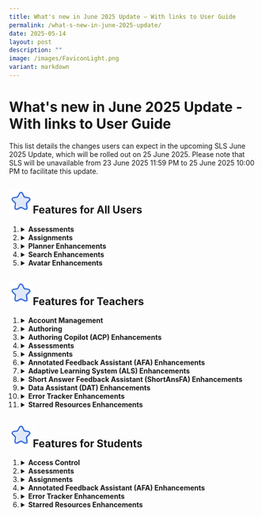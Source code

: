 ```yaml
---
title: What's new in June 2025 Update – With links to User Guide
permalink: /what-s-new-in-june-2025-update/
date: 2025-05-14
layout: post
description: ""
image: /images/FaviconLight.png
variant: markdown
---
```

<h1>What's new in June 2025 Update - With links to User Guide</h1>

<p>This list details the changes users can expect in the upcoming SLS June 2025 Update, which will be rolled out on 25 June 2025. Please note that SLS will be unavailable from 23 June 2025 11:59 PM to 25 June 2025 10:00 PM to facilitate this update.</p>

<h2><img src="/images/Icons/Star.svg" style="width:3rem; display: inline;">Features for All Users</h2>

<ol>

<li><details><summary><h4 style="margin: 0; display: inline;">Assessments</h4></summary>

<ul>

<li><a target="_blank" href="/teacher-user-guide/assess/login-for-e-assessments/">Teachers</a> and <a target="_blank" href="/student-user-guide/assess/about-assessments/">students</a> can choose to log in directly for e-assessments using SLS or MIMS Login. They will be brought directly to their Assessments listing page upon logging in.</li>

</ul></details></li>

<li><details><summary><h4 style="margin: 0; display: inline;">Assignments</h4></summary>

<div style="margin-left: 20px;">
<details><summary><strong>Annotation Enhancements</strong></summary>
<ul>
<li>Teachers and students can more easily differentiate annotations made by a teacher (underline) from those by students (highlight).</li>
<li>For annotations made on questions, teachers and students can view the question number with question text as the header of each annotation card.</li>
</ul>
</details>

<details><summary><strong>Due Date Tracking</strong></summary>
<ul>
<li>Teachers and students can filter assignments by multiple status types: Incomplete, Overdue assignments, Overdue Sections, Due in 3 Days, Complete, and Upcoming.</li>
</ul>
</details>

<details><summary><strong>Feedback Fields</strong></summary>
<ul>
<li>Teachers and students will see the "Teacher Comments" field renamed to "Feedback" in Free-Response Questions (FRQs). The existing "Feedback" field will no longer be available.</li>
</ul>
</details>

<details><summary><strong>Past Assignments</strong></summary>
<ul>
<li><a target="_blank" href="/teacher-user-guide/assign/view-past-assignments/">Teachers</a> and <a target="_blank" href="/student-user-guide/assign/access-past-assignments/">students</a> can view assignments from their past class groups in the Assignments listing page, making it easier to locate past assignments.</li>
</ul>
</details>
</div>

</details></li>

<li><details><summary><h4 style="margin: 0; display: inline;">Planner Enhancements</h4></summary>

<ul>
<li><a target="_blank" href="/teacher-user-guide/plan/access-planner/">Teachers</a> and <a target="_blank" href="/student-user-guide/plan/access-planner/">students</a> can manage their work by creating tasks, with deadlines, from multiple entry points such as the new task list, module plan, section cover, and learning progress (students only).</li>
<li><a target="_blank" href="/teacher-user-guide/plan/attach-assignments-and-resources-to-events/">Teachers</a>  and <a target="_blank" href="/student-user-guide/plan/create-a-new-event/">students</a> can attach resources such as sections and modules to these tasks.</li>
<li>Students will be prompted when they mark incomplete attachments as complete.</li>
<li><a target="_blank" href="/student-user-guide/plan/create-a-new-event/">Students</a> can also create goals from learning progress as a task and attach relevant self-study resources.</li>
<li>The calendar range in the planner will be extended to include the year before and the year after the current year. Teachers can clear planner events en-masse.</li>
</ul>

</details></li>

<li><details><summary><h4 style="margin: 0; display: inline;">Search Enhancements</h4></summary>

<ul>

<li>Teachers and students can view filtered search results based on their assigned and followed subjects and levels when searching for modules in global search, MOE Library and Community Gallery.</li>
<li>Teachers and students can view subjects and their corresponding levels as paired information in search results, providing clearer understanding of subject-level relationships.</li>
<li>Teachers and students can see a clickable icon on each search result for modules. Clicking on the icon will open the module in a new tab.</li>

</ul></details></li>

<li><details><summary><h4 style="margin: 0; display: inline;">Avatar Enhancements</h4></summary>

<ul>

<li>Teachers and students can click non-AI avatars to view a user's profile.</li>

</ul></details></li>

</ol>

<h2><img src="/images/Icons/Star.svg" style="width:3rem; display: inline;">Features for Teachers</h2>

<ol>

<li><details><summary><h4 style="margin: 0; display: inline;">Account Management</h4></summary>

<ul>

<li>Teachers will receive an SLS email notification if their account becomes inactive due to MIMS inactivity. Their SLS account will be deactivated after a 120-hour (5-day) countdown if their MIMS remains inactive.</li>

</ul></details></li>

<li><details><summary><h4 style="margin: 0; display: inline;">Authoring</h4></summary>

<div style="margin-left: 20px;">
<details><summary><strong>Gamification Enhancements</strong></summary>
<ul>
<li>Teachers can <a target="_blank" href="/teacher-user-guide/gamify/manage-gamification-settings/">import gamification settings</a> like Details, Experience Points, Game Stories, Collectibles and Leaderboard from other modules in Starred Resources and Library.</li>
<li>Teachers can <a target="_blank" href="/teacher-user-guide/gamify/manage-gamification-settings/">duplicate</a> game stories and collectibles when setting up their gamification conditions.</li>
<li>Teachers can add gamification conditions as <a target="_blank" href="/teacher-user-guide/differentiate/add-activity-quiz-section-prerequisites/">section/activity prerequisites</a> that regulate students' access.</li>
<li>Teachers can <a target="_blank" href="/teacher-user-guide/gamify/manage-gamification-settings/">switch off viewability</a> of Experience Points (XP) for students. When viewability of XP is switched off, XP and levels will not be displayed for students. However, game stories and collectibles with level conditions will still be awarded.</li>
</ul>
</details>

<details><summary><strong>Live Chat</strong></summary>
<ul>
<li>Teachers can <a target="_blank" href="/teacher-user-guide/collaborate/add-a-discussion/">set up Live Chat</a> for both team and non-team discussions.</li>
<li><a target="_blank" href="/student-user-guide/collaborate/join-a-live-chat-discussion/">Students</a> and teachers can interact in active Live Chat rooms and view each other's posts live.</li>
<li>Teachers can <a target="_blank" href="/teacher-user-guide/collaborate/add-a-discussion/">manually end and close</a> Live Chat rooms. The Live Chat room will be converted into a discussion post and past interactions will be stored as comments.</li>
<li>Teachers can also <a target="_blank" href="/teacher-user-guide/collaborate/add-a-discussion/">set a time limit</a> for Live Chat rooms. Live Chat rooms will close automatically when the time limit is reached.</li>
<li>Live Chat will not be accessible in self-study modules and when previewing as student.</li>
</ul>
</details>

<details><summary><strong>Hide Question Number</strong></summary>
<ul>
<li>Teachers can <a target="_blank" href="/teacher-user-guide/assess/edit-quizzes/">hide question/component numbers</a> in quizzes through the Quiz Details settings.</li>
</ul>
</details>

<details><summary><strong>Click-and-Drop Question Enhancements</strong></summary>
<ul>
<li>Teachers can place and reposition options more precisely in Click-and-Drop questions.</li>
</ul>
</details>

<details><summary><strong>Component Card Enhancements</strong></summary>
<ul>
<li>Teachers can view the component number and corresponding body text as the header of each component during module view and authoring.</li>
</ul>
</details>
</div>

</details></li>

<li><details><summary><h4 style="margin: 0; display: inline;">Authoring Copilot (ACP) Enhancements</h4></summary>

<ul>
<li>Teachers can <a target="_blank" href="/teacher-user-guide/author/use-authoring-copilot-to-create-new-activities-components/">upload Google Slides, Docs and Sheets</a> into the Knowledge Base to be used for ACP generation and for Learning Assistant reference (from 4 July 2025).</li>
<li>Teachers can <a target="_blank" href="/teacher-user-guide/author/use-authoring-copilot-to-create-new-activities-components/">access ACP directly</a> from the Add New and Create/Edit subpages.</li>
</ul>

</details></li>

<li><details><summary><h4 style="margin: 0; display: inline;">Assessments</h4></summary>

<ul>

<li>Assessments will no longer be shown together with assignments. Instead, teachers can access the Assessments listing page to view all assigned assessments.</li>
<li>Teachers can also <a target="_blank" href="/teacher-user-guide/assess/login-for-e-assessments/">switch to their student accounts</a> with the shortcut on the Assessments listing page.</li>

</ul></details></li>

<li><details><summary><h4 style="margin: 0; display: inline;">Assignments</h4></summary>

<div style="margin-left: 20px;">
<details><summary><strong>@-Mention</strong></summary>
<ul>
<li>Teachers can use the @-mention feature in <a target="_blank" href="/teacher-user-guide/assign/highlight-and-annotate-in-teachers-copy-of-assignment/">notes</a>, <a target="_blank" href="/teacher-user-guide/assess/annotate-underline-students-responses/">annotations</a>, <a target="_blank" href="/teacher-user-guide/assess/add-teacher-comments/">comments</a>, <a target="_blank" href="/teacher-user-guide/collaborate/post-and-comment-in-the-forum/">posts</a> and <a target="_blank" href="/teacher-user-guide/assess/mark-teacher-marked-quizzes/">feedback</a> to notify other teachers and students when their attention is needed. The names in the dropdown list for using @-mention will be based on the teachers and assignees of the assignment.</li>
</ul>
</details>

<details><summary><strong>Annotation Enhancements</strong></summary>
<ul>
<li>Teachers can <a target="_blank" href="/teacher-user-guide/assign/highlight-and-annotate-in-teachers-copy-of-assignment/">share notes and annotations</a> from their teacher assignment view with all other assignees of the assignment. Students will see the same referenced note or annotation in their own assignment view.</li>
<li>Teachers can choose to notify students when they share notes and annotations from their teacher assignment view.</li>
</ul>
</details>

<details><summary><strong>Heatmap Enhancements</strong></summary>
<ul>
<li>Teachers can view their student's activity page directly by clicking on the corresponding activity status heatmap cell.</li>
<li>Teachers can see section start and due dates when they filter by sections on the heatmap. They can click on the dates to access the Assignment Settings page and adjust the due dates.</li>
</ul>
</details>
</div>

</details></li>

<li><details><summary><h4 style="margin: 0; display: inline;">Annotated Feedback Assistant (AFA) Enhancements</h4></summary>

<ul>

<li>Teachers will be able to <a target="_blank" href="/teacher-user-guide/assess/add-annotated-feedback-assistant/">set the number of drafts</a> that students can submit to AFA to receive feedback on before their final submission.</li>

</ul></details></li>

<li><details><summary><h4 style="margin: 0; display: inline;">Adaptive Learning System (ALS) Enhancements</h4></summary>

<ul>

<li>Teachers can filter to the Learning Outcome level in the student view of the ALS Learning Progress Dashboard (LPD) and sort students based on their ability score.</li>
<li>Teachers can see a <a target="_blank" href="/teacher-user-guide/author/add-section-adaptive/">snapshot of the ability score attained</a> by students when they complete an Adaptive Section in an assignment.</li>

</ul></details></li>

<li><details><summary><h4 style="margin: 0; display: inline;">Short Answer Feedback Assistant (ShortAnsFA) Enhancements</h4></summary>

<ul>

<li>Students can submit <a target="_blank" href="/teacher-user-guide/assess/add-short-answer-feedback-assistant/">Google Slides, Docs and Sheets to ShortAnsFA</a> as part of their Free Response Question (FRQ) response to receive feedback.</li>
<li>Teachers can <a target="_blank" href="/teacher-user-guide/assess/add-short-answer-feedback-assistant/">edit criterion feedback</a> after an FRQ/Audio Response Question (ARQ) is released.</li>

</ul></details></li>

<li><details><summary><h4 style="margin: 0; display: inline;">Data Assistant (DAT) Enhancements</h4></summary>

<ul>

<li>Teachers will be able to <a target="_blank" href="/teacher-user-guide/assess/analyse-students-responses-with-data-assistant/">save their DAT analyses results</a> for FRQ responses and Discussion posts for future reference.</li>
<li>Teachers can set up DAT so that students can <a target="_blank" href="/teacher-user-guide/assess/analyse-students-responses-with-data-assistant/">receive quiz level feedback</a> at the end of a quiz based on their performance for questions in the quiz.</li>
<li>Teachers will be able to use DAT to <a target="_blank" href="/teacher-user-guide/assess/analyse-students-responses-with-data-assistant/">analyse the overall performance</a> of their class in a quiz.</li>

</ul></details></li>

<li><details><summary><h4 style="margin: 0; display: inline;">Error Tracker Enhancements</h4></summary>

<ul>

<li>Teachers can quickly <a target="_blank" href="/teacher-user-guide/track-progress/access-error-tracker/">access a selected student's error tracker</a> from the Students tab.</li>
<li>When viewing as student, teachers can see a listing of attempted modules with the number of <a target="_blank" href="/teacher-user-guide/track-progress/access-error-tracker/">tagged errors under the Questions tab</a>. Clicking on "View Questions" under each module will allow teachers to see the list of questions and their associated error counts.</li>
<li>A filter has also been added to allow teachers to <a target="_blank" href="/teacher-user-guide/track-progress/access-error-tracker/">filter the error tracker by month range and error tag</a>.</li>

</ul></details></li>

<li><details><summary><h4 style="margin: 0; display: inline;">Starred Resources Enhancements</h4></summary>

<ul>

<li>Teachers can <a target="_blank" href="/teacher-user-guide/organise/star-resources/">star and unstar class group and community resources</a>.</li>
<li>Teachers can <a target="_blank" href="/teacher-user-guide/author/add-existing-from-library-and-starred-resources/">add content</a> from their starred class group resources.</li>

</ul></details></li>

</ol>

<h2><img src="/images/Icons/Star.svg" style="width:3rem; display: inline;">Features for Students</h2>

<ol>

<li><details><summary><h4 style="margin: 0; display: inline;">Access Control</h4></summary>

<ul>

<li>Students can be redirected to the respective landing pages of their URL when logging in with a temporary passcode, even if their password has expired (over 365 days without change).</li>

</ul></details></li>

<li><details><summary><h4 style="margin: 0; display: inline;">Assessments</h4></summary>

<ul>

<li>Students can access the <a target="_blank" href="/student-user-guide/assess/about-assessments/">Assessments listing page</a> to view all assessments assigned to them.</li>
<li>Students cannot view the module structure of upcoming assessments and assignments that require passcodes.</li>

</ul></details></li>

<li><details><summary><h4 style="margin: 0; display: inline;">Assignments</h4></summary>

<ul>

<li>Students can use the <a target="_blank" href="/student-user-guide/assess/view-and-respond-to-teacher-comments/">@-mention feature</a> in notes, annotations, comments, posts and feedback to notify teachers when their attention is needed. The names in the dropdown list for using @-mention will be based on the teachers of the assignment.</li>

</ul></details></li>

<li><details><summary><h4 style="margin: 0; display: inline;">Annotated Feedback Assistant (AFA) Enhancements</h4></summary>

<ul>

<li>Students can use a <a target="_blank" href="/student-user-guide/assess/about-annotated-feedback-assistant/">'Check' button</a> to receive iterative annotated feedback about their answer and subsequently work on the feedback in a new draft of their response.</li>
<li>Students will be able to view past drafts with accompanying annotations.</li>

</ul></details></li>

<li><details><summary><h4 style="margin: 0; display: inline;">Error Tracker Enhancements</h4></summary>

<ul>

<li>Under the Questions tab in error trackers, students can view a listing of attempted modules with the number of tagged errors. Clicking on "View Questions" under each module will allow students to see the list of questions and their associated error counts.</li>
<li>A filter has also been added to allow students to filter the error tracker by month range and error tag.</li>

</ul></details></li>

<li><details><summary><h4 style="margin: 0; display: inline;">Starred Resources Enhancements</h4></summary>

<ul>

<li>Students can <a target="_blank" href="/student-user-guide/organise/star-resources/">star and unstar class group and community resources</a>.</li>

</ul></details></li>

</ol>